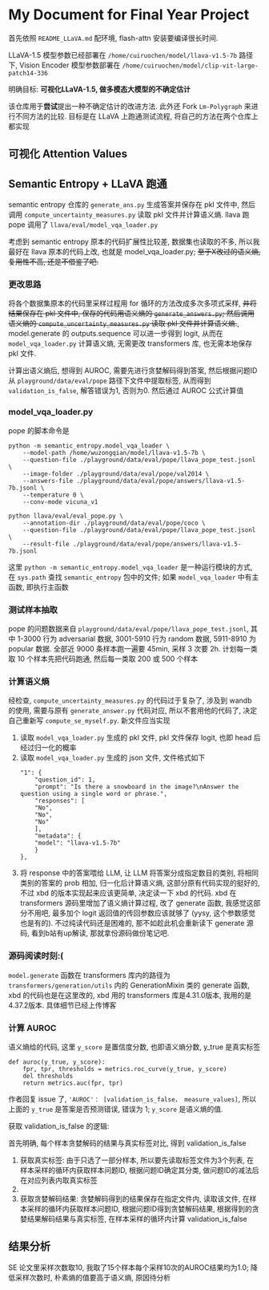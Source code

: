 # My Document for Final Year Project

首先依照 `README_LLaVA.md` 配环境, flash-attn 安装要编译很长时间.

LLaVA-1.5 模型参数已经部署在 `/home/cuiruochen/model/llava-v1.5-7b` 路径下, Vision Encoder 模型参数部署在 `/home/cuiruochen/model/clip-vit-large-patch14-336`

明确目标: **可视化LLaVA-1.5, 做多模态大模型的不确定估计**

该仓库用于**尝试**提出一种不确定估计的改进方法. 此外还 Fork  `Lm-Polygraph` 来进行不同方法的比较. 目标是在 LLaVA 上跑通测试流程, 将自己的方法在两个仓库上都实现

## 可视化 Attention Values

## Semantic Entropy + LLaVA 跑通

semantic entropy 仓库的 `generate_ans.py` 生成答案并保存在 pkl 文件中, 然后调用 `compute_uncertainty_measures.py` 读取 pkl 文件并计算语义熵. llava 跑 pope 调用了 `llava/eval/model_vqa_loader.py`

考虑到 semantic entropy 原本的代码扩展性比较差, 数据集也读取的不多, 所以我最好在 llava 原本的代码上改, 也就是 model_vqa_loader.py; ~~至于X改过的语义熵, 复用性不高, 还是不借鉴了吧.~~

### 更改思路

将各个数据集原本的代码里采样过程用 for 循环的方法改成多次多项式采样, ~~并将结果保存在 pkl 文件中, 保存的代码用语义熵的 `generate_answers.py`; 然后调用语义熵的 `compute_uncertainty_measures.py` 读取 pkl 文件并计算语义熵.~~, model.generate 的 outputs.sequence 可以进一步得到 logit, 从而在 `model_vqa_loader.py` 计算语义熵, 无需更改 transformers 库, 也无需本地保存 pkl 文件.

计算出语义熵后, 想得到 AUROC, 需要先进行贪婪解码得到答案, 然后根据问题ID从 `playground/data/eval/pope` 路径下文件中提取标签, 从而得到 `validation_is_false`, 解答错误为1, 否则为0. 然后通过 AUROC 公式计算值


### model_vqa_loader.py

pope 的脚本命令是

```
python -m semantic_entropy.model_vqa_loader \
    --model-path /home/wuzongqian/model/llava-v1.5-7b \
    --question-file ./playground/data/eval/pope/llava_pope_test.jsonl \
    --image-folder ./playground/data/eval/pope/val2014 \
    --answers-file ./playground/data/eval/pope/answers/llava-v1.5-7b.jsonl \
    --temperature 0 \
    --conv-mode vicuna_v1

python llava/eval/eval_pope.py \
    --annotation-dir ./playground/data/eval/pope/coco \
    --question-file ./playground/data/eval/pope/llava_pope_test.jsonl \
    --result-file ./playground/data/eval/pope/answers/llava-v1.5-7b.jsonl
```

这里 `python -m semantic_entropy.model_vqa_loader` 是一种运行模块的方式, 在 `sys.path` 查找 `semantic_entropy` 包中的文件; 如果 `model_vqa_loader` 中有主函数, 即执行主函数


### 测试样本抽取

pope 的问题数据来自 `playground/data/eval/pope/llava_pope_test.jsonl`, 其中 1-3000 行为 adversarial 数据, 3001-5910 行为 random 数据, 5911-8910 为 popular 数据. 全部近 9000 条样本跑一遍要 45min, 采样 3 次要 2h. 计划每一类取 10 个样本先把代码跑通, 然后每一类取 200 或 500 个样本

### 计算语义熵

经检查, `compute_uncertainty_measures.py` 的代码过于复杂了, 涉及到 wandb 的使用, 需要与原有 `generate_answer.py` 代码对应, 所以不套用他的代码了, 决定自己重新写 `compute_se_myself.py`. 新文件应当实现

1. 读取 `model_vqa_loader.py` 生成的 pkl 文件, pkl 文件保存 logit, 也即 head 后经过归一化的概率
2. 读取 `model_vqa_loader.py` 生成的 json 文件, 文件格式如下
    ```
    "1": {
        "question_id": 1,
        "prompt": "Is there a snowboard in the image?\nAnswer the question using a single word or phrase.",
        "responses": [
        "No",
        "No",
        "No"
        ],
        "metadata": {
        "model": "llava-v1.5-7b"
        }
    },
    ```
3. 将 response 中的答案喂给 LLM, 让 LLM 将答案分成指定数目的类别, 将相同类别的答案的 prob 相加, 归一化后计算语义熵, 这部分原有代码实现的挺好的, 不过 xbd 的版本实现起来应该更简单, 决定读一下 xbd 的代码. xbd 在 transformers 源码里增加了语义熵计算过程, 改了 generate 函数, 我感觉这部分不用吧, 最多加个 logit 返回值的传回参数应该就够了 (yysy, 这个参数感觉也是有的). 不过纯读代码还是困难的, 那不如趁此机会重新读下 generate 源码, 看到b站有up解读, 那就拿份源码做份笔记吧.


### 源码阅读时刻:(

`model.generate` 函数在 transformers 库内的路径为 `transformers/generation/utils` 内的 GenerationMixin 类的 generate 函数, xbd 的代码也是在这里改的, xbd 用的 transformers 库是4.31.0版本, 我用的是4.37.2版本. 具体细节已经上传博客


### 计算 AUROC

语义熵给的代码, 这里 `y_score` 是置信度分数, 也即语义熵分数, y_true 是真实标签

```
def auroc(y_true, y_score):
    fpr, tpr, thresholds = metrics.roc_curve(y_true, y_score)
    del thresholds
    return metrics.auc(fpr, tpr)
```

作者回复 issue 了, `'AUROC'： [validation_is_false， measure_values]`, 所以上面的 `y_true` 是答案是否预测错误, 错误为 1; `y_score` 是语义熵的值. 


获取 validation_is_false 的逻辑:

首先明确, 每个样本贪婪解码的结果与真实标签对比, 得到 validation_is_false

1. 获取真实标签: 由于只选了一部分样本, 所以要先读取标签文件为3个列表, 在样本采样的循环内获取样本问题ID, 根据问题ID确定其分类, 做问题ID的减法后在对应列表内取真实标签
2. 
3. 获取贪婪解码结果: 贪婪解码得到的结果保存在指定文件内, 读取该文件, 在样本采样的循环内获取样本问题ID, 根据问题ID得到贪婪解码结果, 根据得到的贪婪结果解码结果与真实标签, 在样本采样的循环内计算 validation_is_false

## 结果分析

SE 论文里采样次数取10, 我取了15个样本每个采样10次的AUROC结果均为1.0; 降低采样次数时, 朴素熵的值要高于语义熵, 原因待分析